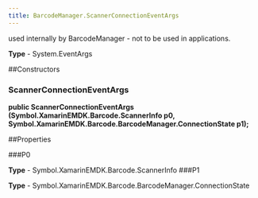 ```yaml
---
title: BarcodeManager.ScannerConnectionEventArgs
---
```

used internally by BarcodeManager - not to be used in applications.

**Type** - System.EventArgs

##Constructors
### ScannerConnectionEventArgs 
**public ScannerConnectionEventArgs (Symbol.XamarinEMDK.Barcode.ScannerInfo p0, Symbol.XamarinEMDK.Barcode.BarcodeManager.ConnectionState p1);**

##Properties

###P0

        

**Type** - Symbol.XamarinEMDK.Barcode.ScannerInfo
###P1

        

**Type** - Symbol.XamarinEMDK.Barcode.BarcodeManager.ConnectionState



